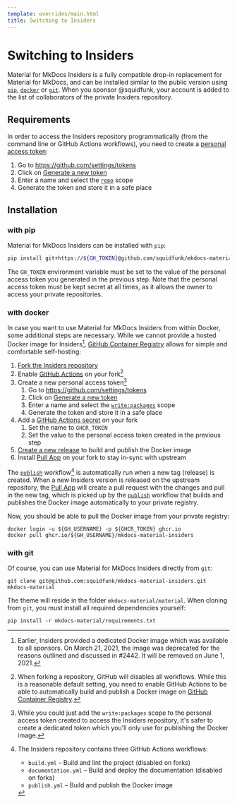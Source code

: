 ```yaml
---
template: overrides/main.html
title: Switching to Insiders
---
```


# Switching to Insiders

Material for MkDocs Insiders is a fully compatible drop-in replacement for 
Material for MkDocs, and can be installed similar to the public version using
[`pip`][1], [`docker`][2] or [`git`][3]. When you sponsor @squidfunk, your
account is added to the list of collaborators of the private Insiders
repository.

  [1]: #with-pip-recommended
  [2]: #with-docker
  [3]: #with-git

## Requirements

In order to access the Insiders repository programmatically (from the command
line or GitHub Actions workflows), you need to create a [personal access 
token][4]:

1. Go to https://github.com/settings/tokens
2. Click on [Generate a new token][5]
3. Enter a name and select the [`repo`][6] scope
4. Generate the token and store it in a safe place

  [4]: https://docs.github.com/en/github/authenticating-to-github/creating-a-personal-access-token
  [5]: https://github.com/settings/tokens/new
  [6]: https://docs.github.com/en/developers/apps/scopes-for-oauth-apps#available-scopes

## Installation

### with pip

Material for MkDocs Insiders can be installed with `pip`:

``` sh
pip install git+https://${GH_TOKEN}@github.com/squidfunk/mkdocs-material-insiders.git
```

The `GH_TOKEN` environment variable must be set to the value of the personal
access token you generated in the previous step. Note that the personal access
token must be kept secret at all times, as it allows the owner to access your
private repositories.

### with docker

In case you want to use Material for MkDocs Insiders from within Docker, some additional steps are necessary. While we cannot provide a hosted Docker image
for Insiders[^1], [GitHub Container Registry][7] allows for simple and
comfortable self-hosting:

1. [Fork the Insiders repository][8]
2. Enable [GitHub Actions][9] on your fork[^2]
3. Create a new personal access token[^3]
    1. Go to https://github.com/settings/tokens
    2. Click on [Generate a new token][5]
    3. Enter a name and select the [`write:packages`][10] scope
    4. Generate the token and store it in a safe place
4. Add a [GitHub Actions secret][11] on your fork
    1. Set the name to `GHCR_TOKEN`
    2. Set the value to the personal access token created in the previous step
5. [Create a new release][12] to build and publish the Docker image
6. Install [Pull App][13] on your fork to stay in-sync with upstream

The [`publish`][14] workflow[^4] is automatically run when a new tag (release)
is created. When a new Insiders version is released on the upstream repository,
the [Pull App][13] will create a pull request with the changes and pull in the
new tag, which is picked up by the [`publish`][14] workflow that builds and
publishes the Docker image automatically to your private registry.

Now, you should be able to pull the Docker image from your private registry:

```
docker login -u ${GH_USERNAME} -p ${GHCR_TOKEN} ghcr.io
docker pull ghcr.io/${GH_USERNAME}/mkdocs-material-insiders
```

  [^1]:
    Earlier, Insiders provided a dedicated Docker image which was available to
    all sponsors. On March 21, 2021, the image was deprecated for the reasons
    outlined and discussed in #2442. It will be removed on June 1, 2021.

  [^2]:
    When forking a repository, GitHub will disables all workflows. While this
    is a reasonable default setting, you need to enable GitHub Actions to be
    able to automatically build and publish a Docker image on
    [GitHub Container Registry][7].

  [^3]:
    While you could just add the `write:packages` scope to the personal access
    token created to access the Insiders repository, it's safer to create a
    dedicated token which you'll only use for publishing the Docker image.

  [^4]:
    The Insiders repository contains three GitHub Actions workflows:

    - `build.yml` – Build and lint the project (disabled on forks)
    - `documentation.yml` – Build and deploy the documentation (disabled on forks)
    - `publish.yml` – Build and publish the Docker image

### with git

Of course, you can use Material for MkDocs Insiders directly from `git`:

```
git clone git@github.com:squidfunk/mkdocs-material-insiders.git mkdocs-material
```

The theme will reside in the folder `mkdocs-material/material`. When cloning
from `git`, you must install all required dependencies yourself:

```
pip install -r mkdocs-material/requirements.txt
```

  [7]: https://docs.github.com/en/packages/guides/about-github-container-registry
  [8]: https://github.com/squidfunk/mkdocs-material-insiders/fork
  [9]: https://docs.github.com/en/github/administering-a-repository/disabling-or-limiting-github-actions-for-a-repository
  [10]: https://docs.github.com/en/developers/apps/scopes-for-oauth-apps#available-scopes
  [11]: https://docs.github.com/en/actions/reference/encrypted-secrets#creating-encrypted-secrets-for-a-repository
  [12]: https://docs.github.com/en/github/administering-a-repository/managing-releases-in-a-repository#creating-a-release
  [13]: https://github.com/apps/pull
  [14]: https://github.com/squidfunk/mkdocs-material-insiders/blob/master/.github/workflows/publish.yml
